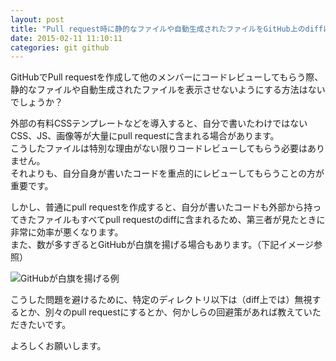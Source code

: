```yaml
---
layout: post
title: "Pull request時に静的なファイルや自動生成されたファイルをGitHub上のdiffに表示しないようにするには？"
date: 2015-02-11 11:10:11
categories: git github
---
```

<p>GitHubでPull requestを作成して他のメンバーにコードレビューしてもらう際、静的なファイルや自動生成されたファイルを表示させないようにする方法はないでしょうか？</p>

<p>外部の有料CSSテンプレートなどを導入すると、自分で書いたわけではないCSS、JS、画像等が大量にpull requestに含まれる場合があります。  <br>
こうしたファイルは特別な理由がない限りコードレビューしてもらう必要はありません。   <br>
それよりも、自分自身が書いたコードを重点的にレビューしてもらうことの方が重要です。</p>

<p>しかし、普通にpull requestを作成すると、自分が書いたコードも外部から持ってきたファイルもすべてpull requestのdiffに含まれるため、第三者が見たときに非常に効率が悪くなります。    <br>
また、数が多すぎるとGitHubが白旗を揚げる場合もあります。（下記イメージ参照）</p>

<p><img src="https://i.stack.imgur.com/DbAFw.png" alt="GitHubが白旗を揚げる例"></p>

<p>こうした問題を避けるために、特定のディレクトリ以下は（diff上では）無視するとか、別々のpull requestにするとか、何かしらの回避策があれば教えていただきたいです。</p>

<p>よろしくお願いします。</p>
